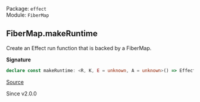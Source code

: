 Package: `effect`<br />
Module: `FiberMap`<br />

## FiberMap.makeRuntime

Create an Effect run function that is backed by a FiberMap.

**Signature**

```ts
declare const makeRuntime: <R, K, E = unknown, A = unknown>() => Effect.Effect<(<XE extends E, XA extends A>(key: K, effect: Effect.Effect<XA, XE, R>, options?: (Runtime.RunForkOptions & { readonly onlyIfMissing?: boolean | undefined; }) | undefined) => Fiber.RuntimeFiber<XA, XE>), never, Scope.Scope | R>
```

[Source](https://github.com/Effect-TS/effect/tree/main/packages/effect/src/FiberMap.ts#L147)

Since v2.0.0